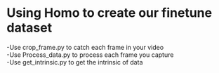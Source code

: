 # Using Homo to create our finetune dataset  
 -Use crop_frame.py to catch each frame in your video   
 -Use Process_data.py to process each frame you capture  
 -Use get_intrinsic.py to get the intrinsic of data  
